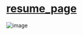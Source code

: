 # [resume_page](https://fuchsia-gifted-mammal.glitch.me/)

![image](https://user-images.githubusercontent.com/108258653/229579606-947b2ebc-5c4e-464a-acdc-0085e43ff243.png)
